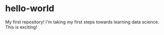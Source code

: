 # hello-world
My first repository!
I'm taking my first steps towards learning data science. This is exciting!

